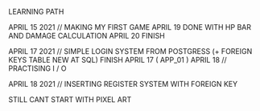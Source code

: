 LEARNING PATH

APRIL 15 2021  // MAKING MY FIRST GAME 
 APRIL 19 DONE WITH HP BAR AND DAMAGE CALCULATION
 APRIL 20 FINISH

APRIL 17 2021 // SIMPLE LOGIN SYSTEM FROM POSTGRESS (+ FOREIGN KEYS TABLE NEW AT SQL)
FINISH APRIL 17 ( APP_01 ) 
APRIL 18 // PRACTISING I / O 

APRIL 18 2021 // INSERTING REGISTER SYSTEM WITH FOREIGN KEY 



STILL CANT START WITH PIXEL ART
 
